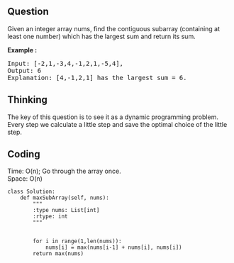 ## Question
Given an integer array nums, find the contiguous subarray (containing at least one number) which has the largest sum and return its sum.<br>

**Example :**
<pre>
Input: [-2,1,-3,4,-1,2,1,-5,4],
Output: 6
Explanation: [4,-1,2,1] has the largest sum = 6.
</pre>


## Thinking
The key of this question is to see it as a dynamic programming problem. Every step we calculate a little step 
and save the optimal choice of the little step.<br>

## Coding
Time: O(n); Go through the array once. </br>
Space: O(n) 
```python3
class Solution:
    def maxSubArray(self, nums):
        """
        :type nums: List[int]
        :rtype: int
        """
        
        
        for i in range(1,len(nums)):
            nums[i] = max(nums[i-1] + nums[i], nums[i])
        return max(nums)
```

